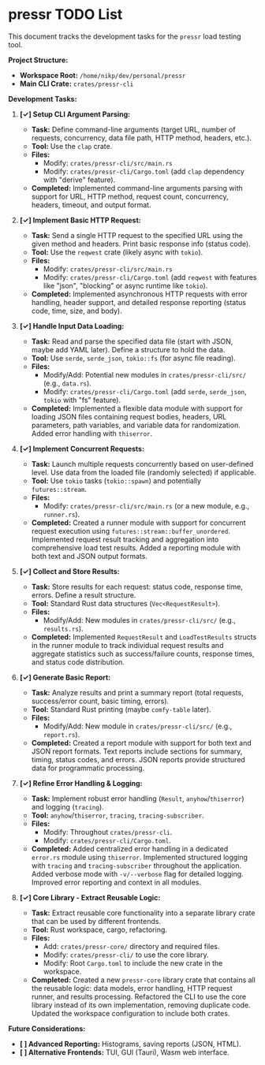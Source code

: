 # pressr TODO List

This document tracks the development tasks for the `pressr` load testing tool.

**Project Structure:**

*   **Workspace Root:** `/home/nikp/dev/personal/pressr`
*   **Main CLI Crate:** `crates/pressr-cli`

**Development Tasks:**

1.  **[✓] Setup CLI Argument Parsing:**
    *   **Task:** Define command-line arguments (target URL, number of requests, concurrency, data file path, HTTP method, headers, etc.).
    *   **Tool:** Use the `clap` crate.
    *   **Files:**
        *   Modify: `crates/pressr-cli/src/main.rs`
        *   Modify: `crates/pressr-cli/Cargo.toml` (add `clap` dependency with "derive" feature).
    *   **Completed:** Implemented command-line arguments parsing with support for URL, HTTP method, request count, concurrency, headers, timeout, and output format.

2.  **[✓] Implement Basic HTTP Request:**
    *   **Task:** Send a single HTTP request to the specified URL using the given method and headers. Print basic response info (status code).
    *   **Tool:** Use the `reqwest` crate (likely async with `tokio`).
    *   **Files:**
        *   Modify: `crates/pressr-cli/src/main.rs`
        *   Modify: `crates/pressr-cli/Cargo.toml` (add `reqwest` with features like "json", "blocking" or async runtime like `tokio`).
    *   **Completed:** Implemented asynchronous HTTP requests with error handling, header support, and detailed response reporting (status code, time, size, and body).

3.  **[✓] Handle Input Data Loading:**
    *   **Task:** Read and parse the specified data file (start with JSON, maybe add YAML later). Define a structure to hold the data.
    *   **Tool:** Use `serde`, `serde_json`, `tokio::fs` (for async file reading).
    *   **Files:**
        *   Modify/Add: Potential new modules in `crates/pressr-cli/src/` (e.g., `data.rs`).
        *   Modify: `crates/pressr-cli/Cargo.toml` (add `serde`, `serde_json`, `tokio` with "fs" feature).
    *   **Completed:** Implemented a flexible data module with support for loading JSON files containing request bodies, headers, URL parameters, path variables, and variable data for randomization. Added error handling with `thiserror`.

4.  **[✓] Implement Concurrent Requests:**
    *   **Task:** Launch multiple requests concurrently based on user-defined level. Use data from the loaded file (randomly selected) if applicable.
    *   **Tool:** Use `tokio` tasks (`tokio::spawn`) and potentially `futures::stream`.
    *   **Files:**
        *   Modify: `crates/pressr-cli/src/main.rs` (or a new module, e.g., `runner.rs`).
    *   **Completed:** Created a runner module with support for concurrent request execution using `futures::stream::buffer_unordered`. Implemented request result tracking and aggregation into comprehensive load test results. Added a reporting module with both text and JSON output formats.

5.  **[✓] Collect and Store Results:**
    *   **Task:** Store results for each request: status code, response time, errors. Define a result structure.
    *   **Tool:** Standard Rust data structures (`Vec<RequestResult>`).
    *   **Files:**
        *   Modify/Add: New modules in `crates/pressr-cli/src/` (e.g., `results.rs`).
    *   **Completed:** Implemented `RequestResult` and `LoadTestResults` structs in the runner module to track individual request results and aggregate statistics such as success/failure counts, response times, and status code distribution.

6.  **[✓] Generate Basic Report:**
    *   **Task:** Analyze results and print a summary report (total requests, success/error count, basic timing, errors).
    *   **Tool:** Standard Rust printing (maybe `comfy-table` later).
    *   **Files:**
        *   Modify/Add: New module in `crates/pressr-cli/src/` (e.g., `report.rs`).
    *   **Completed:** Created a report module with support for both text and JSON report formats. Text reports include sections for summary, timing, status codes, and errors. JSON reports provide structured data for programmatic processing.

7.  **[✓] Refine Error Handling & Logging:**
    *   **Task:** Implement robust error handling (`Result`, `anyhow`/`thiserror`) and logging (`tracing`).
    *   **Tool:** `anyhow`/`thiserror`, `tracing`, `tracing-subscriber`.
    *   **Files:**
        *   Modify: Throughout `crates/pressr-cli`.
        *   Modify: `crates/pressr-cli/Cargo.toml`.
    *   **Completed:** Added centralized error handling in a dedicated `error.rs` module using `thiserror`. Implemented structured logging with `tracing` and `tracing-subscriber` throughout the application. Added verbose mode with `-v/--verbose` flag for detailed logging. Improved error reporting and context in all modules.

8.  **[✓] Core Library - Extract Reusable Logic:**
    *   **Task:** Extract reusable core functionality into a separate library crate that can be used by different frontends.
    *   **Tool:** Rust workspace, cargo, refactoring.
    *   **Files:**
        *   Add: `crates/pressr-core/` directory and required files.
        *   Modify: `crates/pressr-cli/` to use the core library.
        *   Modify: Root `Cargo.toml` to include the new crate in the workspace.
    *   **Completed:** Created a new `pressr-core` library crate that contains all the reusable logic: data models, error handling, HTTP request runner, and results processing. Refactored the CLI to use the core library instead of its own implementation, removing duplicate code. Updated the workspace configuration to include both crates.

**Future Considerations:**

*   **[ ] Advanced Reporting:** Histograms, saving reports (JSON, HTML).
*   **[ ] Alternative Frontends:** TUI, GUI (Tauri), Wasm web interface. 